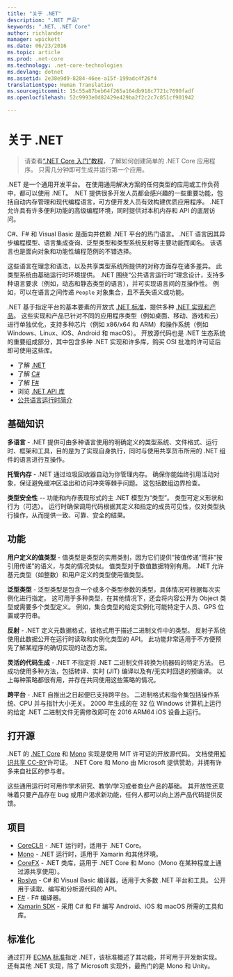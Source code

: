```yaml
---
title: "关于 .NET"
description: ".NET 产品"
keywords: ".NET、.NET Core"
author: richlander
manager: wpickett
ms.date: 06/23/2016
ms.topic: article
ms.prod: .net-core
ms.technology: .net-core-technologies
ms.devlang: dotnet
ms.assetid: 2e38e9d9-8284-46ee-a15f-199adc4f26f4
translationtype: Human Translation
ms.sourcegitcommit: 15c55a87beb64f265a164db918c7721c7690fadf
ms.openlocfilehash: 52c9993e0d82429e429ba2f2c2c7c851cf901942

---
```


# <a name="about-net"></a>关于 .NET

> 请查看[“.NET Core 入门”教程](../core/getting-started.md)，了解如何创建简单的 .NET Core 应用程序。 只需几分钟即可生成并运行第一个应用。

.NET 是一个通用开发平台。 在使用通用解决方案的任何类型的应用或工作负荷中，都可以使用 .NET。 .NET 提供很多开发人员都会感兴趣的一些重要功能，包括自动内存管理和现代编程语言，可方便开发人员有效构建优质应用程序。 .NET 允许具有许多便利功能的高级编程环境，同时提供对本机内存和 API 的底层访问。

C#、F# 和 Visual Basic 是面向并依赖 .NET 平台的热门语言。 .NET 语言因其异步编程模型、语言集成查询、泛型类型和类型系统反射等主要功能而闻名。 该语言也是面向对象和功能性编程范例的不错选择。

这些语言在理念和语法，以及共享类型系统所提供的对称方面存在诸多差异。 此类型系统由基础运行时环境提供。 .NET 围绕“公共语言运行时”理念设计，支持多种语言要求（例如，动态和静态类型的语言），并可实现语言间的互操作性。 例如，可以在语言之间传递 `People` 对象集合，且不丢失语义或功能。

.NET 基于指定平台的基本要素的开放式 [.NET 标准](https://github.com/dotnet/coreclr/blob/master/Documentation/project-docs/dotnet-standards.md)，提供多种 [.NET 实现和产品](products.md)。 这些实现和产品已针对不同的应用程序类型（例如桌面、移动、游戏和云）进行单独优化，支持多种芯片（例如 x86/x64 和 ARM）和操作系统（例如 Windows、Linux、iOS、Android 和 macOS）。 开放源代码也是 .NET 生态系统的重要组成部分，其中包含多种 .NET 实现和许多库，购买 OSI 批准的许可证后即可使用这些库。

- 了解 [.NET](../standard/index.md)
- 了解 [C#](../csharp/index.md)
- 了解 [F#](../fsharp/index.md)
- 浏览 [.NET API 库](../../api/index.md)
- [公共语言运行时简介](https://github.com/dotnet/coreclr/blob/master/Documentation/botr/intro-to-clr.md)

## <a name="fundamentals"></a>基础知识

**多语言** - .NET 提供可由多种语言使用的明确定义的类型系统、文件格式、运行时、框架和工具，目的是为了实现自身执行，同时与使用共享货币所用的 .NET 组件的语言进行互操作。

**托管内存** - .NET 通过垃圾回收器自动为你管理内存。 确保你能始终引用活动对象，保证避免缓冲区溢出和访问冲突等棘手问题。 这包括数组边界检查。

**类型安全性** -- 功能和内存表现形式的主 .NET 模型为“类型”。 类型可定义形状和行为（可选）。 运行时确保调用代码根据其定义和指定的成员可见性，仅对类型执行操作，从而提供一致、可靠、安全的结果。

## <a name="features"></a>功能

**用户定义的值类型** - 值类型是类型的实用类别，因为它们提供“按值传递”而非“按引用传递”的语义，与类的情况类似。 值类型对于数值数据特别有用。 .NET 允许基元类型（如整数）和用户定义的类型使用值类型。

**泛型类型** - 泛型类型是包含一个或多个类型参数的类型，具体情况可根据每次实例化进行指定。 这可用于多种类型，在其他情况下，还会将内容公开为 Object 类型或需要多个类型定义。 例如，集合类型的给定实例化可能特定于人员、GPS 位置或字符串。

**反射** - .NET 定义元数据格式，该格式用于描述二进制文件中的类型。 反射子系统使用此数据公开在运行时读取和实例化类型的 API。 此功能非常适用于不方便预先了解某程序的确切实现的动态方案。

**灵活的代码生成** - .NET 不指定将 .NET 二进制文件转换为机器码的特定方法。 已成功使用多种方法，包括转译、实时 (JIT) 编译以及有/无实时回退的预编译。 以上每种策略都很有用，并存在共同使用这些策略的情况。

**跨平台** - .NET 自推出之日起便已支持跨平台。 二进制格式和指令集包括操作系统、CPU 并与指针大小无关。 2000 年生成的在 32 位 Windows 计算机上运行的给定 .NET 二进制文件无需修改即可在 2016 ARM64 iOS 设备上运行。

## <a name="open-source"></a>打开源

.NET 的 [.NET Core](https://github.com/dotnet/core) 和 [Mono](https://github.com/mono/mono) 实现是使用 MIT 许可证的开放源代码。 文档使用[知识共享 CC-BY](https://creativecommons.org/licenses/by/4.0/)许可证。 .NET Core 和 Mono 由 Microsoft 提供赞助，并拥有许多来自社区的参与者。 

这些通用运行时可用作学术研究、教学/学习或者商业产品的基础。 其开放性还意味着只要产品存在 bug 或用户渴求新功能，任何人都可以向上游产品代码提供反馈。

## <a name="projects"></a>项目

- [CoreCLR](https://github.com/dotnet/coreclr) - .NET 运行时，适用于 .NET Core。
- [Mono](https://github.com/mono/mono) - .NET 运行时，适用于 Xamarin 和其他环境。
- [CoreFX](https://github.com/dotnet/coreclr) - .NET 类库，适用于 .NET Core 和 Mono（Mono 在某种程度上通过源共享使用）。
- [Roslyn](https://github.com/dotnet/roslyn) - C# 和 Visual Basic 编译器，适用于大多数 .NET 平台和工具。 公开用于读取、编写和分析源代码的 API。
- [F#](https://github.com/microsoft/visualfsharp) - F# 编译器。
- [Xamarin SDK](http://open.xamarin.com) - 采用 C# 和 F# 编写 Android、iOS 和 macOS 所需的工具和库。

## <a name="standardized"></a>标准化

通过打开 [ECMA 标准](https://github.com/dotnet/coreclr/blob/master/Documentation/project-docs/dotnet-standards.md)指定 .NET，该标准概述了其功能，并可用于开发新实现。 还有其他 .NET 实现，除了 Microsoft 实现外，最热门的是 Mono 和 Unity。




<!--HONumber=Nov16_HO1-->


